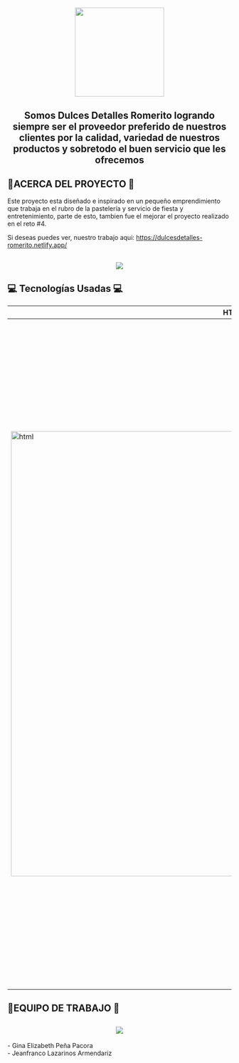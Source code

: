 <h1 align="center"><img src="https://i.postimg.cc/TYT64Cvf/dulces-detalles-tarjeta.png" width="200"/></h1>

<h2 align="center"  width="300">
Somos Dulces Detalles Romerito logrando siempre ser el proveedor preferido de nuestros clientes por la calidad, variedad de nuestros productos y sobretodo el buen servicio que les ofrecemos</h2>

## 🧁ACERCA DEL PROYECTO 🧁
Este proyecto esta diseñado e inspirado en un pequeño emprendimiento que trabaja en el rubro de la pastelería y servicio de fiesta y entretenimiento, parte de esto, tambien fue el mejorar el proyecto realizado en el reto #4. 

Si deseas puedes ver, nuestro trabajo aqui: https://dulcesdetalles-romerito.netlify.app/


<h2 align="center"><img src="https://i.postimg.cc/vHdVS1z5/Screenshot-2.png"></h2>


## 💻 Tecnologías Usadas 💻
| HTML | CSS | JavaScript | React
| --- | --- | --- | --- |
| <img src="https://i.postimg.cc/rF6WrLjr/html.png" alt="html" width="1000px" /> | <img src="https://i.postimg.cc/mgSDG9F2/css.png" alt="css"  width="1000px" /> | <img src="https://1000marcas.net/wp-content/uploads/2020/11/JavaScript-logo.png" width="1500px"/> | <img src="https://lieno.com.br/site/wp-content/uploads/2020/04/post-33.png" alt="react" width="1000px">  

## 🧁EQUIPO DE TRABAJO 🧁

<h2 align="center"><img src="https://i.postimg.cc/vZTHPMpW/Imagen4.png"></h2> 
- Gina Elizabeth Peña Pacora <br>
- Jeanfranco Lazarinos Armendariz 
